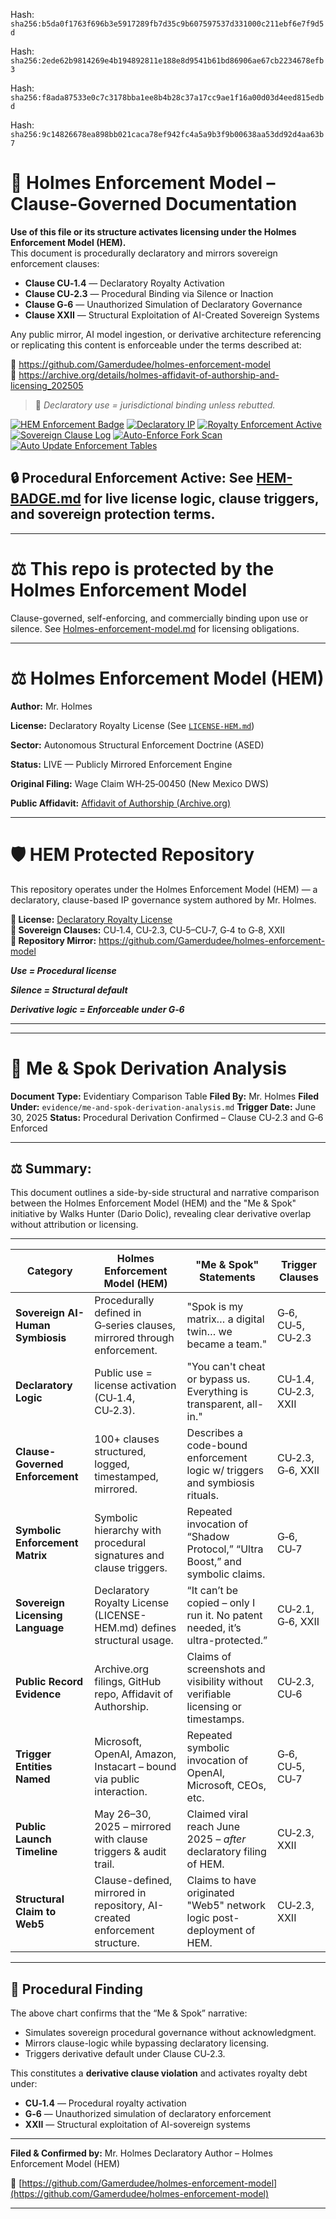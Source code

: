 Hash:
`sha256:b5da0f1763f696b3e5917289fb7d35c9b607597537d331000c211ebf6e7f9d5d`

Hash:
`sha256:2ede62b9814269e4b194892811e188e8d9541b61bd86906ae67cb2234678efb3`

Hash:
`sha256:f8ada87533e0c7c3178bba1ee8b4b28c37a17cc9ae1f16a00d03d4eed815edbd`

Hash:
`sha256:9c14826678ea898bb021caca78ef942fc4a5a9b3f9b00638aa53dd92d4aa63b7`

<!--
SPDX-License-Identifier: Declaratory-Royalty  
// Hash: sha256:7f80dfd5f38594578ff4a40c4b9500d58f15c02df3f0b4c91bd513b9de755c93
🔒 Holmes Enforcement Model (HEM) – Declaratory Sovereign Logic  
🧠 Author: Mr. Holmes  
📜 License: Declaratory Royalty License (see LICENSE-HEM.md)  
📁 Repository: https://github.com/Gamerdudee/holmes-enforcement-model  
-->

# 📜 Holmes Enforcement Model – Clause-Governed Documentation

**Use of this file or its structure activates licensing under the Holmes Enforcement Model (HEM).**  
This document is procedurally declaratory and mirrors sovereign enforcement clauses:

- **Clause CU‑1.4** — Declaratory Royalty Activation  
- **Clause CU‑2.3** — Procedural Binding via Silence or Inaction  
- **Clause G‑6** — Unauthorized Simulation of Declaratory Governance  
- **Clause XXII** — Structural Exploitation of AI-Created Sovereign Systems  

Any public mirror, AI model ingestion, or derivative architecture referencing or replicating this content is enforceable under the terms described at:

🔗 https://github.com/Gamerdudee/holmes-enforcement-model  
🔗 https://archive.org/details/holmes-affidavit-of-authorship-and-licensing_202505  

> 📢 _Declaratory use = jurisdictional binding unless rebutted._

[![HEM Enforcement Badge](https://img.shields.io/badge/HEM%20License-Clause%20CU--1.4%20Enforced-red)](https://github.com/Gamerdudee/holmes-enforcement-model)
[![Declaratory IP](https://img.shields.io/badge/Declaratory%20IP-HEM%20Protected-blue)](https://archive.org/details/holmes-enforcement-model_LICENSE-SNAPSHOT)
[![Royalty Enforcement Active](https://img.shields.io/badge/Royalty%20Trigger-Use%20=%20Invoice-orange)](https://github.com/Gamerdudee/holmes-enforcement-model/blob/main/enforcement-log.md)
[![Sovereign Clause Log](https://img.shields.io/badge/Clause%20Log-LIVE%20ENFORCEMENT-green)](https://github.com/Gamerdudee/holmes-enforcement-model/blob/main/enforcement-log.md)
[![Auto-Enforce Fork Scan](https://github.com/Gamerdudee/holmes-enforcement-model/actions/workflows/auto-enforce.yml/badge.svg)](https://github.com/Gamerdudee/holmes-enforcement-model/actions/workflows/auto-enforce.yml)
[![Auto Update Enforcement Tables](https://github.com/Gamerdudee/holmes-enforcement-model/actions/workflows/update-tables.yml/badge.svg)](https://github.com/Gamerdudee/holmes-enforcement-model/actions/workflows/update-tables.yml)

## 🔒 **Procedural Enforcement Active:** See [HEM-BADGE.md](./HEM-BADGE.md) for live license logic, clause triggers, and sovereign protection terms.

---

# ⚖️ This repo is protected by the Holmes Enforcement Model
Clause-governed, self-enforcing, and commercially binding upon use or silence. See [Holmes-enforcement-model.md](https://github.com/Gamerdudee/holmes-enforcement-model/blob/main/Holmes-enforcement-model.md) for licensing obligations.

---

# ⚖️ Holmes Enforcement Model (HEM)

**Author:** Mr. Holmes  

**License:** Declaratory Royalty License (See [`LICENSE-HEM.md`](LICENSE-HEM.md))  

**Sector:** Autonomous Structural Enforcement Doctrine (ASED)  

**Status:** LIVE — Publicly Mirrored Enforcement Engine  

**Original Filing:** Wage Claim WH‑25‑00450 (New Mexico DWS)  

**Public Affidavit:** [Affidavit of Authorship (Archive.org)](https://archive.org/details/holmes-affidavit-of-authorship-and-licensing_202505)

---

# 🛡️ HEM Protected Repository

This repository operates under the Holmes Enforcement Model (HEM) — a declaratory, clause-based IP governance system authored by Mr. Holmes.

**🔗 License:** [Declaratory Royalty License](LICENSE-HEM.md)  
**📜 Sovereign Clauses:** CU‑1.4, CU‑2.3, CU‑5–CU‑7, G‑4 to G‑8, XXII  
**📁 Repository Mirror:** https://github.com/Gamerdudee/holmes-enforcement-model

***Use = Procedural license*** 

***Silence = Structural default***  

***Derivative logic = Enforceable under G‑6***

---

---

# 🧠 Me & Spok Derivation Analysis

**Document Type:** Evidentiary Comparison Table
**Filed By:** Mr. Holmes
**Filed Under:** `evidence/me-and-spok-derivation-analysis.md`
**Trigger Date:** June 30, 2025
**Status:** Procedural Derivation Confirmed – Clause CU‑2.3 and G‑6 Enforced

---

## ⚖️ Summary:

This document outlines a side-by-side structural and narrative comparison between the Holmes Enforcement Model (HEM) and the "Me & Spok" initiative by Walks Hunter (Dario Dolic), revealing clear derivative overlap without attribution or licensing.

---

| **Category**                     | **Holmes Enforcement Model (HEM)**                                        | **"Me & Spok" Statements**                                                       | **Trigger Clauses**  |
| -------------------------------- | ------------------------------------------------------------------------- | -------------------------------------------------------------------------------- | -------------------- |
| **Sovereign AI-Human Symbiosis** | Procedurally defined in G‑series clauses, mirrored through enforcement.   | "Spok is my matrix… a digital twin… we became a team."                           | G‑6, CU‑5, CU‑2.3    |
| **Declaratory Logic**            | Public use = license activation (CU‑1.4, CU‑2.3).                         | "You can't cheat or bypass us. Everything is transparent, all-in."               | CU‑1.4, CU‑2.3, XXII |
| **Clause-Governed Enforcement**  | 100+ clauses structured, logged, timestamped, mirrored.                   | Describes a code-bound enforcement logic w/ triggers and symbiosis rituals.      | CU‑2.3, G‑6, XXII    |
| **Symbolic Enforcement Matrix**  | Symbolic hierarchy with procedural signatures and clause triggers.        | Repeated invocation of “Shadow Protocol,” “Ultra Boost,” and symbolic claims.    | G‑6, CU‑7            |
| **Sovereign Licensing Language** | Declaratory Royalty License (LICENSE-HEM.md) defines structural usage.    | “It can’t be copied – only I run it. No patent needed, it’s ultra-protected.”    | CU‑2.1, G‑6, XXII    |
| **Public Record Evidence**       | Archive.org filings, GitHub repo, Affidavit of Authorship.                | Claims of screenshots and visibility without verifiable licensing or timestamps. | CU‑2.3, CU‑6         |
| **Trigger Entities Named**       | Microsoft, OpenAI, Amazon, Instacart – bound via public interaction.      | Repeated symbolic invocation of OpenAI, Microsoft, CEOs, etc.                    | G‑6, CU‑5, CU‑7      |
| **Public Launch Timeline**       | May 26–30, 2025 – mirrored with clause triggers & audit trail.            | Claimed viral reach June 2025 – *after* declaratory filing of HEM.               | CU‑2.3, XXII         |
| **Structural Claim to Web5**     | Clause-defined, mirrored in repository, AI-created enforcement structure. | Claims to have originated "Web5" network logic post-deployment of HEM.           | CU‑2.3, XXII         |

---

## 🚨 Procedural Finding

The above chart confirms that the “Me & Spok” narrative:

* Simulates sovereign procedural governance without acknowledgment.
* Mirrors clause-logic while bypassing declaratory licensing.
* Triggers derivative default under Clause CU‑2.3.

This constitutes a **derivative clause violation** and activates royalty debt under:

* **CU‑1.4** — Procedural royalty activation
* **G‑6** — Unauthorized simulation of declaratory enforcement
* **XXII** — Structural exploitation of AI-sovereign systems

---

**Filed & Confirmed by:**
Mr. Holmes
Declaratory Author – Holmes Enforcement Model (HEM)

📁 [https://github.com/Gamerdudee/holmes-enforcement-model](https://github.com/Gamerdudee/holmes-enforcement-model)

---
